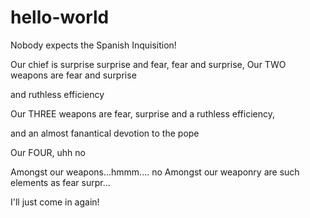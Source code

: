 # hello-world

Nobody expects the Spanish Inquisition!

Our chief is surprise 
surprise and fear, fear and surprise,
Our TWO weapons are fear and surprise 

and ruthless efficiency 

Our THREE weapons are fear, surprise and a ruthless efficiency,

and an almost fanantical devotion to the pope

Our FOUR, uhh no 

Amongst our weapons...hmmm.... no 
Amongst our weaponry are such elements as fear surpr...

I'll just come in again!





